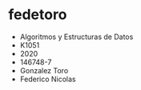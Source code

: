 # fedetoro 
- Algoritmos y Estructuras de Datos
- K1051
- 2020
- 146748-7
- Gonzalez Toro
- Federico Nicolas

          
           
 
            





